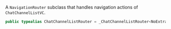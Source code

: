 
A `NavigationRouter` subclass that handles navigation actions of `ChatChannelListVC`.

``` swift
public typealias ChatChannelListRouter = _ChatChannelListRouter<NoExtraData>
```
